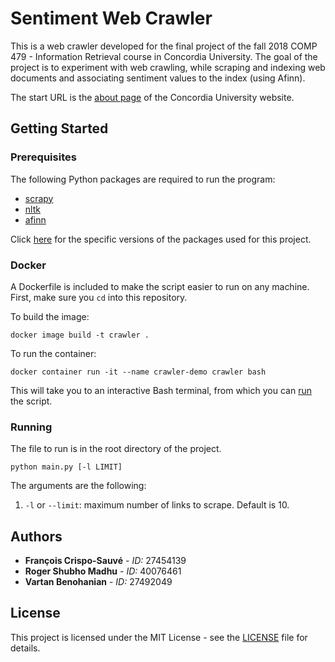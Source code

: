 # Sentiment Web Crawler

This is a web crawler developed for the final project of the fall 2018 COMP 479 - Information Retrieval course in Concordia University. The goal of the project is to experiment with web crawling, while scraping and indexing web documents and associating sentiment values to the index (using Afinn).

The start URL is the [about page](https://www.concordia.ca/about.html) of the Concordia University website.

## Getting Started

### Prerequisites

The following Python packages are required to run the program:

- [scrapy](https://scrapy.org/)
- [nltk](https://pypi.org/project/nltk/)
- [afinn](https://pypi.org/project/afinn/)

Click [here](requirements.txt) for the specific versions of the packages used for this project.

### Docker

A Dockerfile is included to make the script easier to run on any machine. First, make sure you `cd` into this repository.

To build the image:

```
docker image build -t crawler .
```

To run the container:

```
docker container run -it --name crawler-demo crawler bash
```

This will take you to an interactive Bash terminal, from which you can [run](#running) the script.

### Running

The file to run is in the root directory of the project.

```
python main.py [-l LIMIT]
```

The arguments are the following:

1. `-l` or `--limit`: maximum number of links to scrape. Default is 10.

## Authors

- **François Crispo-Sauvé** - *ID:* 27454139
- **Roger Shubho Madhu** - *ID:* 40076461
- **Vartan Benohanian** - *ID:* 27492049

## License

This project is licensed under the MIT License - see the [LICENSE](LICENSE) file for details.
